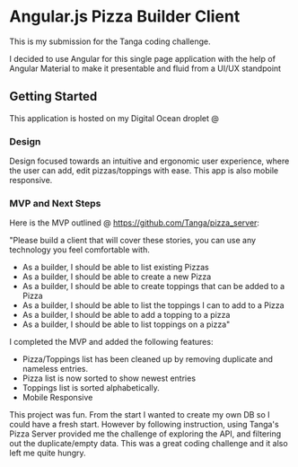 # Angular.js Pizza Builder Client

This is my submission for the Tanga coding challenge.

I decided to use Angular for this single page application with the help of Angular Material to make it presentable and fluid from a UI/UX standpoint

## Getting Started

This application is hosted on my Digital Ocean droplet @  

### Design

Design focused towards an intuitive and ergonomic user experience, where the user can add, edit pizzas/toppings with ease. This app is also mobile responsive.


### MVP and Next Steps

Here is the MVP outlined @ https://github.com/Tanga/pizza_server:

"Please build a client that will cover these stories, you can use any technology you feel comfortable with.
- As a builder, I should be able to list existing Pizzas
- As a builder, I should be able to create a new Pizza
- As a builder, I should be able to create toppings that can be added to a Pizza
- As a builder, I should be able to list the toppings I can to add to a Pizza
- As a builder, I should be able to add a topping to a pizza
- As a builder, I should be able to list toppings on a pizza"


I completed the MVP and added the following features:
- Pizza/Toppings list has been cleaned up by removing duplicate and nameless entries.
- Pizza list is now sorted to show newest entries
- Toppings list is sorted alphabetically.
- Mobile Responsive

This project was fun. From the start I wanted to create my own DB so I could have a fresh start. However by following instruction, using Tanga's Pizza Server provided me the challenge of exploring the API, and filtering out the duplicate/empty data. This was a great coding challenge and it also left me quite hungry.
